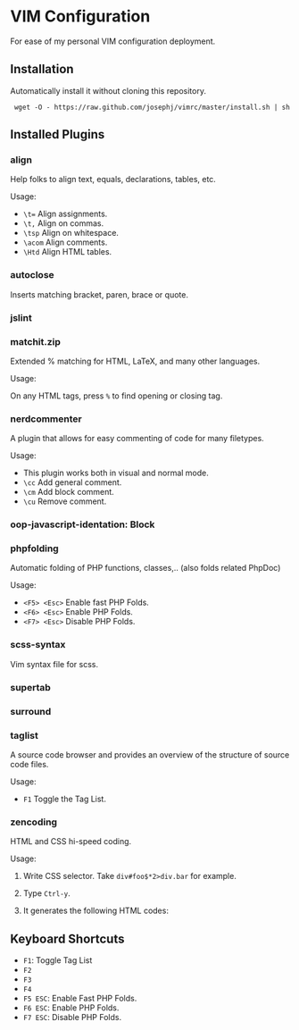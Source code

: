 VIM Configuration
==========================
For ease of my personal VIM configuration deployment.

Installation
------------
Automatically install it without cloning this repository.

     wget -O - https://raw.github.com/josephj/vimrc/master/install.sh | sh

Installed Plugins
------------------
### align
Help folks to align text, equals, declarations, tables, etc.

Usage:

* ``\t=`` Align assignments.
* ``\t,`` Align on commas.
* ``\tsp`` Align on whitespace.
* ``\acom`` Align comments.
* ``\Htd`` Align HTML tables.

### autoclose
Inserts matching bracket, paren, brace or quote.

### jslint

### matchit.zip
Extended % matching for HTML, LaTeX, and many other languages.

Usage:

On any HTML tags, press ``%`` to find opening or closing tag.

### nerdcommenter
A plugin that allows for easy commenting of code for many filetypes.

Usage:

* This plugin works both in visual and normal mode.
* ``\cc``  Add general comment.
* ``\cm``  Add block comment.   
* ``\cu``  Remove comment.

### oop-javascript-identation: Block

### phpfolding
Automatic folding of PHP functions, classes,.. (also folds related PhpDoc) 

Usage:

* ```<F5> <Esc>``` Enable fast PHP Folds.
* ```<F6> <Esc>``` Enable PHP Folds.
* ```<F7> <Esc>``` Disable PHP Folds. 

### scss-syntax
Vim syntax file for scss.

### supertab

### surround

### taglist
A source code browser and provides an overview of the structure of source code files.

Usage:

* ``F1`` Toggle the Tag List.

### zencoding
HTML and CSS hi-speed coding.

Usage:

1. Write CSS selector. Take ```div#foo$*2>div.bar``` for example.
1. Type ```Ctrl-y```.
1. It generates the following HTML codes:


     <div id="foo1">
         <div class="bar"></div>
     </div>
     <div id="foo2">
         <div class="bar"></div>
     </div>



Keyboard Shortcuts
------------------
* ```F1```: Toggle Tag List
* ```F2```
* ```F3```
* ```F4```
* ```F5 ESC```: Enable Fast PHP Folds.
* ```F6 ESC```: Enable PHP Folds.
* ```F7 ESC```: Disable PHP Folds.


